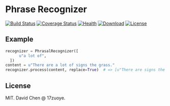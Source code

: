 Phrase Recognizer
======================
[![Build Status](https://img.shields.io/travis/17zuoye/phrase_recognizer/master.svg?style=flat)](https://travis-ci.org/17zuoye/phrase_recognizer)
[![Coverage Status](https://coveralls.io/repos/17zuoye/phrase_recognizer/badge.svg)](https://coveralls.io/r/17zuoye/phrase_recognizer)
[![Health](https://landscape.io/github/17zuoye/phrase_recognizer/master/landscape.svg?style=flat)](https://landscape.io/github/17zuoye/phrase_recognizer/master)
[![Download](https://img.shields.io/pypi/dm/phrase_recognizer.svg?style=flat)](https://pypi.python.org/pypi/phrase_recognizer)
[![License](https://img.shields.io/pypi/l/phrase_recognizer.svg?style=flat)](https://pypi.python.org/pypi/phrase_recognizer)



Example
------------------------
```python
recognizer = PhrasalRecognizer([
      u"a lot of",
  ])
content = u"There are a lot of signs the grass."
recognizer.process(content, replace=True)  # => [u"There are signs the grass.", [u"a lot of"]]
```


License
------------------------
MIT. David Chen @ 17zuoye.
